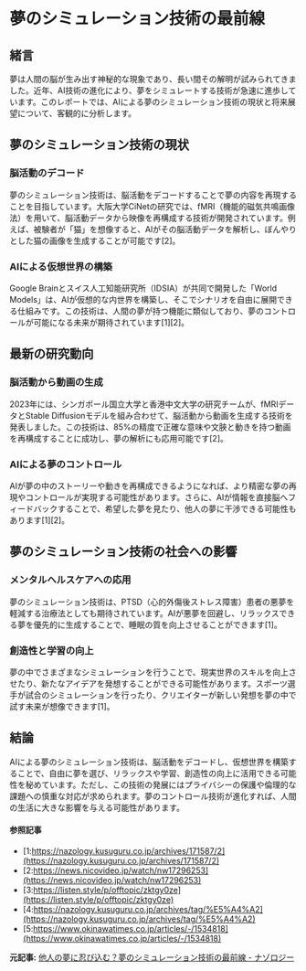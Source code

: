 # 夢のシミュレーション技術の最前線

## 緒言

夢は人間の脳が生み出す神秘的な現象であり、長い間その解明が試みられてきました。近年、AI技術の進化により、夢をシミュレートする技術が急速に進歩しています。このレポートでは、AIによる夢のシミュレーション技術の現状と将来展望について、客観的に分析します。

## 夢のシミュレーション技術の現状

### 脳活動のデコード

夢のシミュレーション技術は、脳活動をデコードすることで夢の内容を再現することを目指しています。大阪大学CiNetの研究では、fMRI（機能的磁気共鳴画像法）を用いて、脳活動データから映像を再構成する技術が開発されています。例えば、被験者が「猫」を想像すると、AIがその脳活動データを解析し、ぼんやりとした猫の画像を生成することが可能です[2]。

### AIによる仮想世界の構築

Google Brainとスイス人工知能研究所（IDSIA）が共同で開発した「World Models」は、AIが仮想的な内世界を構築し、そこでシナリオを自由に展開できる仕組みです。この技術は、人間の夢が持つ機能に類似しており、夢のコントロールが可能になる未来が期待されています[1][2]。

## 最新の研究動向

### 脳活動から動画の生成

2023年には、シンガポール国立大学と香港中文大学の研究チームが、fMRIデータとStable Diffusionモデルを組み合わせて、脳活動から動画を生成する技術を発表しました。この技術は、85%の精度で正確な意味や文脥と動きを持つ動画を再構成することに成功し、夢の解析にも応用可能です[2]。

### AIによる夢のコントロール

AIが夢の中のストーリーや動きを再構成できるようになれば、より精密な夢の再現やコントロールが実現する可能性があります。さらに、AIが情報を直接脳へフィードバックすることで、希望した夢を見たり、他人の夢に干渉できる可能性もあります[1][2]。

## 夢のシミュレーション技術の社会への影響

### メンタルヘルスケアへの応用

夢のシミュレーション技術は、PTSD（心的外傷後ストレス障害）患者の悪夢を軽減する治療法としても期待されています。AIが悪夢を回避し、リラックスできる夢を優先的に生成することで、睡眠の質を向上させることができます[1]。

### 創造性と学習の向上

夢の中でさまざまなシミュレーションを行うことで、現実世界のスキルを向上させたり、新たなアイデアを発想することができる可能性があります。スポーツ選手が試合のシミュレーションを行ったり、クリエイターが新しい発想を夢の中で試す未来が想像できます[1]。

## 結論

AIによる夢のシミュレーション技術は、脳活動をデコードし、仮想世界を構築することで、自由に夢を選び、リラックスや学習、創造性の向上に活用できる可能性を秘めています。ただし、この技術の発展にはプライバシーの保護や倫理的な課題への慎重な対応が求められます。夢のコントロール技術が進化すれば、人間の生活に大きな影響を与える可能性があります。

#### 参照記事
- [1:https://nazology.kusuguru.co.jp/archives/171587/2](https://nazology.kusuguru.co.jp/archives/171587/2)
- [2:https://news.nicovideo.jp/watch/nw17296253](https://news.nicovideo.jp/watch/nw17296253)
- [3:https://listen.style/p/offtopic/zktgy0ze](https://listen.style/p/offtopic/zktgy0ze)
- [4:https://nazology.kusuguru.co.jp/archives/tag/%E5%A4%A2](https://nazology.kusuguru.co.jp/archives/tag/%E5%A4%A2)
- [5:https://www.okinawatimes.co.jp/articles/-/1534818](https://www.okinawatimes.co.jp/articles/-/1534818)


**元記事:** [他人の夢に忍び込む？夢のシミュレーション技術の最前線 - ナゾロジー](https://nazology.kusuguru.co.jp/archives/171587)